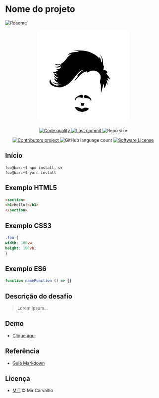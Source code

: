 # Nome do projeto

<!-- Translate -->
<a href="./README.md">
  <img alt="Readme" src="https://img.shields.io/badge/Versão Original-en-blue.svg">
</a>

<!-- Banner -->
<p align="center">
  <a href="" target="_blank" >
    <img alt="" src="./.github/assets/brand.jpg" width="300" />
  </a>
</p>

<!-- First badges -->
<p align="center">
  <!-- Codacy -->
  <a href="https://www.codacy.com/manual/deppbrazil/repository-patterns?utm_source=github.com&amp;utm_medium=referral&amp;utm_content=deppbrazil/repository-patterns&amp;utm_campaign=Badge_Grade">
    <img alt="Code quality" src="https://api.codacy.com/project/badge/Grade/61cb2455f6ab4d809986f7d995623c3d"/>
  </a>
  <!-- Last commit -->
  <a href="https://github.com/deppbrazil/repository-patterns/commits/master">
    <img alt="Last commit" src="https://img.shields.io/github/last-commit/deppbrazil/repository-patterns.svg">
  </a>
  <!-- Repo size -->
  <img alt="Repo size" src="https://img.shields.io/github/repo-size/deppbrazil/repository-patterns.svg?color=brightgreen" />
</p>

<!-- Seconds badges -->
<p align="center">
  <!-- Contributors -->
  <a href="https://github.com/deppbrazil/repository-patterns/graphs/contributors">
    <img alt="Contributors project" src="https://img.shields.io/github/contributors/deppbrazil/repository-patterns.svg?color=blue" />
  </a>
  <!-- Language count -->
  <img alt="GitHub language count" src="https://img.shields.io/github/languages/count/deppbrazil/repository-patterns.svg" />
  <!-- License -->
  <a href="./LICENSE">
    <img alt="Software License" src="https://img.shields.io/badge/license-MIT-blue.svg">
  </a>
</p>

## Início
```console
foo@bar:~$ npm install, or
foo@bar:~$ yarn install
```

## Exemplo HTML5
```html
<section>
<h1>Hello!</h1>
</section>
```

## Exemplo CSS3
```css
.foo {
width: 100vw;
height: 100vh;
}
```

## Exemplo ES6
```js
function nameFunction () => {}
```

## Descrição do desafio
>Lorem ipsum...

## Demo
*   [Clique aqui](https://www.deppbrazil.com)

## Referência
*   [Guia Markdown](https://guides.github.com/features/mastering-markdown/)

## Licença 
*   [MIT](./LICENSE) &copy; Mir Carvalho
